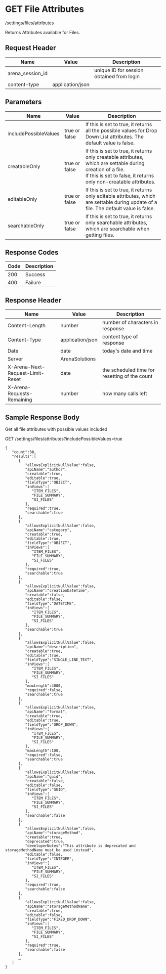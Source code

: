 # GET File Attributes
/settings/files/attributes

Returns  Attributes available for Files. 

## Request Header

| Name<br> | Value<br> | Description<br> |
|  --- |  --- |  --- | 
| arena_session_id<br> |   | unique ID for session obtained from login<br> |
| content-type<br> | application/json<br> |   |

## Parameters

| Name<br> | Value<br> | Description<br> |
|  --- |  --- |  --- | 
| includePossibleValues<br> | true or false<br> | If this is set to true, it returns all the possible values for Drop Down List attributes. The default value is false.<br> |
| creatableOnly<br> | true or false<br> | If this is set to true, it returns only creatable attributes, which are settable during creation of a file.<br>If this is set to false, it returns only non-creatable attributes.<br> |
| editableOnly<br> | true or false<br> | If this is set to true, it returns only editable attributes, which are settable during update of a file. The default value is false.<br> |
| searchableOnly<br> | true or false<br> | If this is set to true, it returns only searchable attributes, which are searchable when getting files.<br> |

## Response Codes

| Code<br> | Description<br> |
|  --- |  --- | 
| 200<br> | Success<br> |
| 400<br> | Failure<br> |

## Response Header

| Name<br> | Value<br> | Description<br> |
|  --- |  --- |  --- | 
| Content-Length<br> | number<br> | number of characters in response<br> |
| Content-Type<br> | application/json<br> | content type of response<br> |
| Date<br> | date<br> | today's date and time<br> |
| Server<br> | ArenaSolutions<br> |   |
| X-Arena-Next-Request-Limit-Reset<br> | date<br> | the scheduled time for resetting of the count<br> |
| X-Arena-Requests-Remaining<br> | number<br> | how many calls left<br> |

## Sample Response Body
Get all file attributes with possible values included

GET /settings/files/attributes?includePossibleValues=true

```
{  
   "count":38,
   "results":[  
      {  
         "allowsExplicitNullValue":false,
         "apiName":"author",
         "creatable":true,
         "editable":true,
         "fieldType":"OBJECT",
         "inViews":[  
            "ITEM_FILES",
            "FILE_SUMMARY",
            "SI_FILES"
         ],
         "required":true,
         "searchable":true
      },
      {  
         "allowsExplicitNullValue":false,
         "apiName":"category",
         "creatable":true,
         "editable":true,
         "fieldType":"OBJECT",
         "inViews":[  
            "ITEM_FILES",
            "FILE_SUMMARY",
            "SI_FILES"
         ],
         "required":true,
         "searchable":true
      },
      {  
         "allowsExplicitNullValue":false,
         "apiName":"creationDateTime",
         "creatable":false,
         "editable":false,
         "fieldType":"DATETIME",
         "inViews":[  
            "ITEM_FILES",
            "FILE_SUMMARY",
            "SI_FILES"
         ],
         "searchable":true
      },
      {  
         "allowsExplicitNullValue":false,
         "apiName":"description",
         "creatable":true,
         "editable":true,
         "fieldType":"SINGLE_LINE_TEXT",
         "inViews":[  
            "ITEM_FILES",
            "FILE_SUMMARY",
            "SI_FILES"
         ],
         "maxLength":4000,
         "required":false,
         "searchable":true
      },
      {  
         "allowsExplicitNullValue":false,
         "apiName":"format",
         "creatable":true,
         "editable":true,
         "fieldType":"DROP_DOWN",
         "inViews":[  
            "ITEM_FILES",
            "FILE_SUMMARY",
            "SI_FILES"
         ],
         "maxLength":100,
         "required":false,
         "searchable":true
      },
      {  
         "allowsExplicitNullValue":false,
         "apiName":"guid",
         "creatable":false,
         "editable":false,
         "fieldType":"GUID",
         "inViews":[  
            "ITEM_FILES",
            "FILE_SUMMARY",
            "SI_FILES"
         ],
         "searchable":false
      },
      {  
         "allowsExplicitNullValue":false,
         "apiName":"storageMethod",
         "creatable":true,
         "deprecated":true,
         "developerNotes":"This attribute is deprecated and storageMethodName must be used instead",
         "editable":false,
         "fieldType":"INTEGER",
         "inViews":[  
            "ITEM_FILES",
            "FILE_SUMMARY",
            "SI_FILES"
         ],
         "required":true,
         "searchable":false
      },
      {  
         "allowsExplicitNullValue":false,
         "apiName":"storageMethodName",
         "creatable":true,
         "editable":false,
         "fieldType":"FIXED_DROP_DOWN",
         "inViews":[  
            "ITEM_FILES",
            "FILE_SUMMARY",
            "SI_FILES"
         ],
         "required":true,
         "searchable":false
      },
      …
   ]
}
```
